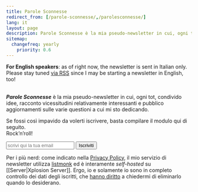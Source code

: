 ```yaml
---
title: Parole Sconnesse
redirect_from: [/parole-sconnesse/,/parolesconnesse/]
lang: it
layout: page
description: Parole Sconnesse è la mia pseudo-newsletter in cui, ogni tot, condivido idee, racconto vicessitudini relativamente interessanti e pubblico aggiornamenti sulle varie questioni a cui mi sto dedicando.
sitemap:
  changefreq: yearly
	priority: 0.6
---
```

<div lang='en' class='yellow box'>
	<strong>For English speakers</strong>: as of right now, the newsletter is sent in Italian only. Please stay tuned <a href='/feeds' title='tommi.space feeds'>via RSS</a> since I may be starting a newsletter in English, too!
</div>

<br>

**<cite>Parole Sconnesse</cite>** è la mia pseudo-newsletter in cui, ogni tot, condivido idee, racconto vicessitudini relativamente interessanti e pubblico aggiornamenti sulle varie questioni a cui mi sto dedicando.

Se fossi così impavido da volerti iscrivere, basta compilare il modulo qui di seguito.  
Rock’n’roll!

<form method='post' action='https://newsletter.tommi.space/subscription/form' target='popupwindow' class='flex listmonk-form'>
  <input type='hidden' name='nonce'>
  <input type='email' name='email' required placeholder='scrivi qui la tua email'>
  <input type='text' style='display:none' name='name' placeholder='Nome (facoltativo)'>
  <label style='display:none'>
		Parole Sconnesse
  	<input style='display:none' type='checkbox' name='l' checked value='8ccad8ec-d1d3-425e-a8db-14fa3b2518e8'>
	</label>
  <input class='written button' type='submit' value='Iscriviti'>
</form>

Per i più nerd: come indicato nella [Privacy Policy](/it/privacy-policy 'Privacy Policy'), il mio servizio di newsletter utilizza [listmonk](https://listmonk.app 'listmonk official website') ed è interamente <em lang='en'>self-hosted</em> su [[Server|Xplosion Server]]. Ergo, io e solamente io sono in completo controllo dei dati degli iscritti, che <a href='https://gdpr-info.eu/art-17-gdpr/' title='Art. 17 GDPR' hreflang='en'>hanno diritto</a> a chiedermi di eliminarlo quando lo desiderano.